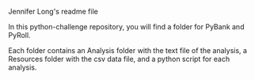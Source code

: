 Jennifer Long's readme file

In this python-challenge repository, you will find a folder for PyBank and PyRoll.

Each folder contains an Analysis folder with the text file of the analysis, a Resources folder with the csv data file, and a python script for each analysis.
